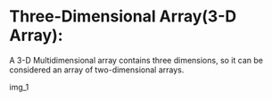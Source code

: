 # Three-Dimensional Array(3-D Array): 

A 3-D Multidimensional array contains three dimensions, 
so it can be considered an array of two-dimensional arrays.

img_1
